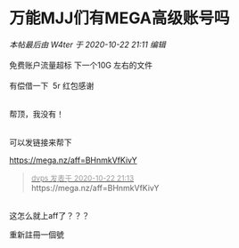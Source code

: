 # 万能MJJ们有MEGA高级账号吗


<i class="pstatus"> 本帖最后由 W4ter 于 2020-10-22 21:11 编辑 </i><br />
<br />
免费账户流量超标 下一个10G 左右的文件<br />
<br />
有偿借一下&nbsp;&nbsp;5r 红包感谢<br />
<br />


帮顶，我没有！<br />
<br />
<img src="static/image/smiley/default/time.gif" smilieid="15" border="0" alt="" /><img src="static/image/smiley/default/time.gif" smilieid="15" border="0" alt="" /><img src="static/image/smiley/default/time.gif" smilieid="15" border="0" alt="" />

可以发链接来帮下

https://mega.nz/aff=BHnmkVfKivY<br />


<div class="quote"><blockquote><font size="2"><a href="https://www.hostloc.com/forum.php?mod=redirect&amp;goto=findpost&amp;pid=9338047&amp;ptid=757355" target="_blank"><font color="#999999">dvps 发表于 2020-10-22 21:13</font></a></font><br />
https://mega.nz/aff=BHnmkVfKivY</blockquote></div><br />
这怎么就上aff了？？？

重新註冊一個號
